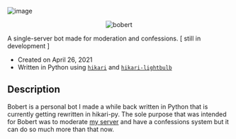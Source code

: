 ![image](https://img.shields.io/badge/Python-3.10-blue?style=flat)

<div align="center">

![bobert](https://cdn.discordapp.com/attachments/993567969839960135/994074769127387237/bobert.png)
  
</div>

A single-server bot made for moderation and confessions. [ still in development ]

 - Created on April 26, 2021
 - Written in Python using [`hikari`](https://github.com/hikari-py/hikari) and [`hikari-lightbulb`](https://github.com/tandemdude/hikari-lightbulb)
 
## Description

Bobert is a personal bot I made a while back written in Python that is currently getting rewritten in hikari-py. The sole purpose that was intended for Bobert was to moderate [my server](https://discord.gg/Wm8zz5vukP) and have a confessions system but it can do so much more than that now.
